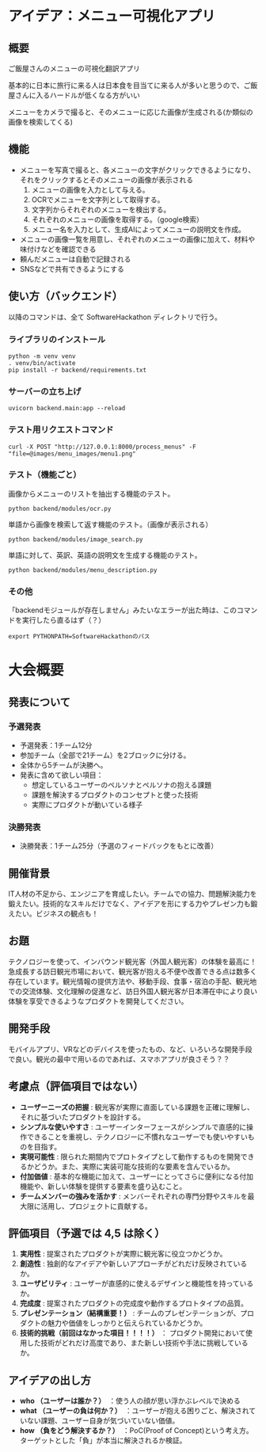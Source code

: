 # アイデア：メニュー可視化アプリ

## 概要
ご飯屋さんのメニューの可視化翻訳アプリ

基本的に日本に旅行に来る人は日本食を目当てに来る人が多いと思うので、ご飯屋さんに入るハードルが低くなる方がいい

メニューをカメラで撮ると、そのメニューに応じた画像が生成される(か類似の画像を検索してくる)

## 機能
- メニューを写真で撮ると、各メニューの文字がクリックできるようになり、それをクリックするとそのメニューの画像が表示される
  1. メニューの画像を入力として与える。
  2. OCRでメニューを文字列として取得する。
  3. 文字列からそれぞれのメニューを検出する。
  4. それぞれのメニューの画像を取得する。（google検索）
  5. メニュー名を入力として、生成AIによってメニューの説明文を作成。
- メニューの画像一覧を用意し、それぞれのメニューの画像に加えて、材料や味付けなどを確認できる
- 頼んだメニューは自動で記録される
- SNSなどで共有できるようにする
  
## 使い方（バックエンド）
以降のコマンドは、全て SoftwareHackathon ディレクトリで行う。

### ライブラリのインストール
```
python -m venv venv
. venv/bin/activate
pip install -r backend/requirements.txt     
```

### サーバーの立ち上げ
```
uvicorn backend.main:app --reload 
```

### テスト用リクエストコマンド

```
curl -X POST "http://127.0.0.1:8000/process_menus" -F "file=@images/menu_images/menu1.png"
```

### テスト（機能ごと）

画像からメニューのリストを抽出する機能のテスト。
```
python backend/modules/ocr.py
```

単語から画像を検索して返す機能のテスト。（画像が表示される）
```
python backend/modules/image_search.py
```

単語に対して、英訳、英語の説明文を生成する機能のテスト。
```
python backend/modules/menu_description.py  
```

### その他

「backendモジュールが存在しません」みたいなエラーが出た時は、このコマンドを実行したら直るはず（？）
```
export PYTHONPATH=SoftwareHackathonのパス
```


# 大会概要
## 発表について
### 予選発表
- 予選発表：1チーム12分
- 参加チーム（全部で21チーム）を2ブロックに分ける。
- 全体から5チームが決勝へ。
- 発表に含めて欲しい項目：
  - 想定しているユーザーのペルソナとペルソナの抱える課題
  - 課題を解決するプロダクトのコンセプトと使った技術
  - 実際にプロダクトが動いている様子

### 決勝発表
- 決勝発表：1チーム25分（予選のフィードバックをもとに改善）

## 開催背景
IT人材の不足から、エンジニアを育成したい。チームでの協力、問題解決能力を鍛えたい。技術的なスキルだけでなく、アイデアを形にする力やプレゼン力も鍛えたい。ビジネスの観点も！

## お題
テクノロジーを使って、インバウンド観光客（外国人観光客）の体験を最高に！
急成長する訪日観光市場において、観光客が抱える不便や改善できる点は数多く存在しています。観光情報の提供方法や、移動手段、食事・宿泊の手配、観光地での交流体験、文化理解の促進など、訪日外国人観光客が日本滞在中により良い体験を享受できるようなプロダクトを開発してください。

## 開発手段
モバイルアプリ、VRなどのデバイスを使ったもの、など、いろいろな開発手段で良い。観光の最中で用いるのであれば、スマホアプリが良さそう？？

## 考慮点（評価項目ではない）
- **ユーザーニーズの把握** : 観光客が実際に直面している課題を正確に理解し、それに基づいたプロダクトを設計する。
- **シンプルな使いやすさ** : ユーザーインターフェースがシンプルで直感的に操作できることを重視し、テクノロジーに不慣れなユーザーでも使いやすいものを目指す。
- **実現可能性** : 限られた期間内でプロトタイプとして動作するものを開発できるかどうか。また、実際に実装可能な技術的な要素を含んでいるか。
- **付加価値** : 基本的な機能に加えて、ユーザーにとってさらに便利になる付加機能や、新しい体験を提供する要素を盛り込むこと。
- **チームメンバーの強みを活かす** : メンバーそれぞれの専門分野やスキルを最大限に活用し、プロジェクトに貢献する。

## 評価項目（予選では 4,5 は除く）
1. **実用性** : 提案されたプロダクトが実際に観光客に役立つかどうか。
2. **創造性** : 独創的なアイデアや新しいアプローチがどれだけ反映されているか。
3. **ユーザビリティ** : ユーザーが直感的に使えるデザインと機能性を持っているか。
4. **完成度** : 提案されたプロダクトの完成度や動作するプロトタイプの品質。
5. **プレゼンテーション（結構重要！）** : チームのプレゼンテーションが、プロダクトの魅力や価値をしっかりと伝えられているかどうか。
6. **技術的挑戦（前回はなかった項目！！！！）** ： プロダクト開発において使用した技術がどれだけ高度であり、また新しい技術や手法に挑戦しているか。

## アイデアの出し方
- **who （ユーザーは誰か？）**　：使う人の顔が思い浮かぶレベルで決める
- **what （ユーザーの負は何か？）**　：ユーザーが抱える困りごと、解決されていない課題、ユーザー自身が気づいていない価値。
- **how （負をどう解決するか？）**　：PoC(Proof of Concept)という考え方。ターゲットとした「負」が本当に解決されるか検証。
